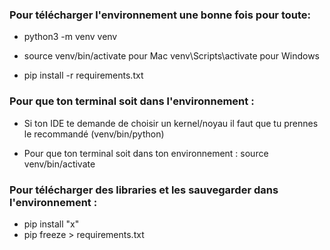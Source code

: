 ### Pour télécharger l'environnement une bonne fois pour toute: 

- python3 -m venv venv
- source venv/bin/activate pour Mac
  venv\Scripts\activate pour Windows
 
- pip install -r requirements.txt

### Pour que ton terminal soit dans l'environnement : 

- Si ton IDE te demande de choisir un kernel/noyau il faut que tu prennes le recommandé (venv/bin/python) 

- Pour que ton terminal soit dans ton environnement : source venv/bin/activate

### Pour télécharger des libraries et les sauvegarder dans l'environnement : 

- pip install "x"
- pip freeze > requirements.txt

